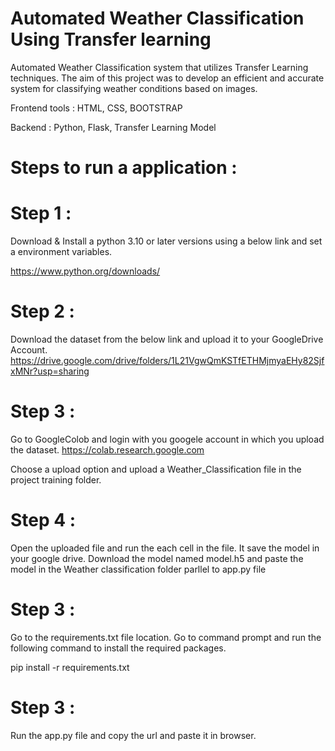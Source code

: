 # Automated Weather Classification Using Transfer learning

Automated Weather Classification system that utilizes Transfer Learning techniques. The aim of this project was to develop an efficient and accurate system for classifying weather conditions based on images.

Frontend tools :
HTML, CSS, BOOTSTRAP

Backend :
Python, Flask, Transfer Learning Model 

# Steps to run a application :

# Step 1 :

Download & Install a python 3.10 or later versions using a below link and set a environment variables.

https://www.python.org/downloads/

# Step 2 :

Download the dataset from the below link and upload it to your GoogleDrive Account.
https://drive.google.com/drive/folders/1L21VgwQmKSTfETHMjmyaEHy82SjfxMNr?usp=sharing

# Step 3 :

Go to GoogleColob and login with you googele account in which you upload the dataset.
https://colab.research.google.com

Choose a upload option and upload a Weather_Classification file in the project training folder.

# Step 4 :

Open the uploaded file and run the each cell in the file. It save the model in your google drive. 
Download the model named model.h5 and paste the model in the Weather classification folder parllel to app.py file  

# Step 3 :

Go to the requirements.txt file location. Go to command prompt and run the following command to install the required packages.

pip install -r requirements.txt

# Step 3 :

Run the app.py file and copy the url and paste it in browser.






